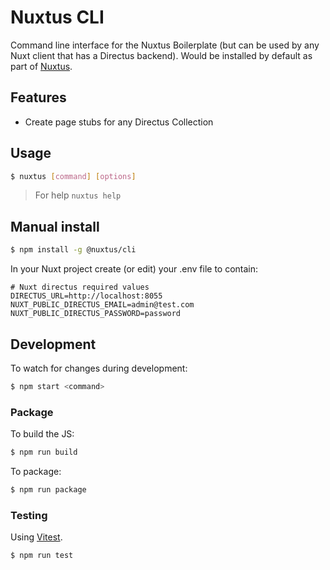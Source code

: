 # Nuxtus CLI

Command line interface for the Nuxtus Boilerplate (but can be used by any Nuxt client that has a Directus backend). Would be installed by default as part of [Nuxtus](https://github.com/nuxtus/nuxtus).

## Features

  - Create page stubs for any Directus Collection

## Usage

```bash
$ nuxtus [command] [options]
```

> For help `nuxtus help`

## Manual install

```bash
$ npm install -g @nuxtus/cli
```

In your Nuxt project create (or edit) your .env file to contain:

```
# Nuxt directus required values
DIRECTUS_URL=http://localhost:8055
NUXT_PUBLIC_DIRECTUS_EMAIL=admin@test.com
NUXT_PUBLIC_DIRECTUS_PASSWORD=password
```

## Development

To watch for changes during development:

```bash
$ npm start <command>
```

### Package

To build the JS:

```bash
$ npm run build
```

To package:

```bash
$ npm run package
```

### Testing

Using [Vitest](https://vitest.dev/). 

```bash
$ npm run test
```